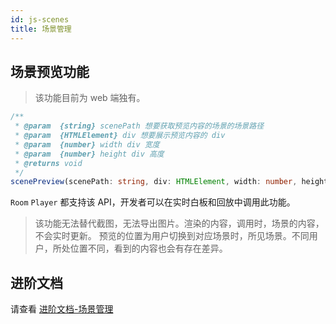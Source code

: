 ```yaml
---
id: js-scenes
title: 场景管理
---
```


## 场景预览功能

>该功能目前为 web 端独有。

```Typescript
/**
 * @param  {string} scenePath 想要获取预览内容的场景的场景路径
 * @param  {HTMLElement} div 想要展示预览内容的 div
 * @param  {number} width div 宽度
 * @param  {number} height div 高度
 * @returns void
 */
scenePreview(scenePath: string, div: HTMLElement, width: number, height: number): void;
```

`Room` `Player` 都支持该 API，开发者可以在实时白板和回放中调用此功能。

>该功能无法替代截图，无法导出图片。渲染的内容，调用时，场景的内容，不会实时更新。
预览的位置为用户切换到对应场景时，所见场景。不同用户，所处位置不同，看到的内容也会有存在差异。

## 进阶文档

请查看 [进阶文档-场景管理](/docs/advance/advance-scenes?platform=web)